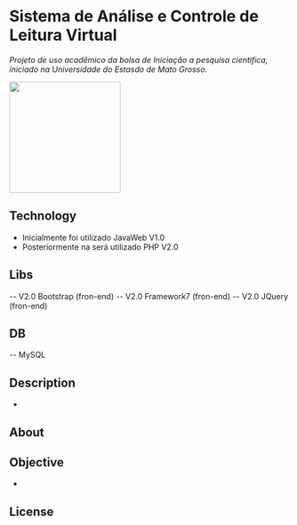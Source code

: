 # Sistema de Análise e Controle de Leitura Virtual
*Projeto de uso acadêmico da bolsa de Iniciação a pesquisa cientifica,
iniciado na Universidade do Estasdo de Mato Grosso.*
<p align="left" ><img width="200" height="200" src="http://pesquisa.unemat.br:8080/ler/img/Model%2002.2.png"></p>



## Technology
- Inicialmente foi utilizado JavaWeb V1.0
- Posteriormente na será utilizado PHP V2.0
## Libs
-- V2.0 Bootstrap (fron-end) 
-- V2.0 Framework7 (fron-end) 
-- V2.0 JQuery (fron-end) 
## DB
-- MySQL

## Description
-
## About
## Objective

-
## License
